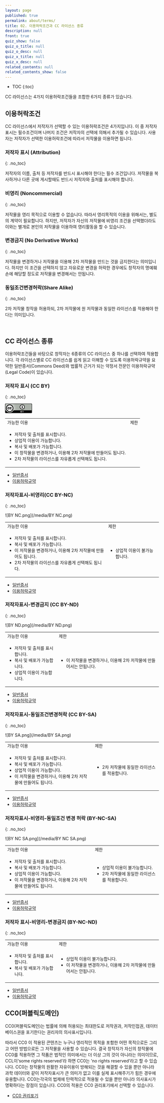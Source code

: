 ```yaml
---
layout: page
published: true
permalink: about/terms/
title: 02. 이용허락조건과 CC 라이선스 종류
description: null
front: true
quiz_show: false
quiz_o_title: null
quiz_o_desc: null
quiz_x_title: null
quiz_x_desc: null
related_contents: null
related_contents_show: false
---
```




* TOC
{:toc}

CC 라이선스는 4가지 이용허락조건들을 조합한 6가지 종류가 있습니다.

## 이용허락조건

CC 라이선스에서 저작자가 선택할 수 있는 이용허락조건은 4가지입니다. 
이 중 저작자 표시는 필수조건이며 나머지 조건은 저작자의 선택에 의해서 추가될 수 있습니다. 사용자는 저작자가 선택한 이용허락조건에 따라서 저작물을 이용하면 됩니다.


### 저작자 표시 (Attribution)
{: .no_toc}

<i class="cc cc-by cc-lg pull-left"></i>
저작자의 이름, 출처 등 저작자를 반드시 표시해야 한다는 필수 조건입니다.
저작물을 복사하거나 다른 곳에 게시할때도 반드시 저작자와 출처를 표시해야 합니다.


### 비영리 (Noncommercial)
{: .no_toc}

<i class="cc cc-nc cc-lg pull-left"></i>
저작물을 영리 목적으로 이용할 수 없습니다. 따라서 영리목적의 이용을 위해서는, 별도의 계약이 필요합니다.
하지만, 저작자가 자신의 저작물에 비영리 조건을 선택했더라도 이와는 별개로 본인의 저작물을 이용하여 영리활동을 할 수 있습니다.

### 변경금지 (No Derivative Works)
{: .no_toc}

<i class="cc cc-nd cc-lg pull-left"></i>

저작물을 변경하거나 저작물을 이용해 2차 저작물을 만드는 것을 금지한다는 의미입니다.
하지만 이 조건을 선택하지 않고 자유로운 변경을 허락한 경우에도 창작자의 명예훼손에 해당할 정도로 저작물을 변경해서는 안됩니다.  

### 동일조건변경허락(Share Alike)
{: .no_toc}

<i class="cc cc-sa cc-lg pull-left"></i>

2차 저작물 창작을 허용하되, 2차 저작물에 원 저작물과 동일한 라이선스를 적용해야 한다는 의미입니다.

&nbsp;

## CC 라이선스 종류

이용허락조건들을 바탕으로 창작자는 6종류의 CC 라이선스 중 하나를 선택하여 적용합니다. 각 라이선스별로 CC 라이선스를 쉽게 읽고 이해할 수 있도록 이용허락규약을 요약한 일반증서(Commons Deed)와 법률적 근거가 되는 약정서 전문인 이용허락규약(Legal Code)이 있습니다. 

### 저작자 표시 (CC BY)
{: .no_toc}

![BY.png](/media/BY.png)

<table class="terms table-responsive"><tbody>
<tr><td class="col-md-6">가능한 이용</td><td class="col-md-6">제한</td></tr>
<tr><td>
<ul>
<li>저작자 및 출처를 표시합니다.</li>
<li>상업적 이용이 가능합니다.</li>
<li>복사 및 배포가 가능합니다.</li>
<li>이 창작물을 변경하거나, 이용해 2차 저작물에 만들어도 됩니다.</li>
<li>2차 저작물의 라이선스를 자유롭게 선택해도 됩니다.</li>
</ul>
</td><td>&nbsp;</td></tr></tbody></table>


* [일반증서](http://creativecommons.org/licenses/by/2.0/kr/)
* [이용허락규약](http://creativecommons.org/licenses/by/2.0/kr/legalcode)


### 저작자표시-비영리(CC BY-NC)
{: .no_toc}

![BY NC.png](/media/BY NC.png)

<table class="terms table-responsive"><tbody>
<tr><td class="col-md-6">가능한 이용</td><td class="col-md-6">제한</td></tr>
<tr><td>
<ul>
<li>저작자 및 출처를 표시합니다.</li>
<li>복사 및 배포가 가능합니다.</li>
<li>이 저작물을 변경하거나, 이용해 2차 저작물에 만들어도 됩니다.</li>
<li>2차 저작물의 라이선스를 자유롭게 선택해도 됩니다.</li>
</ul>
</td><td>
<ul>
    <li>상업적 이용이 불가능합니다.</li>
</ul>
</td></tr></tbody></table>

* [일반증서](http://creativecommons.org/licenses/by-nc/2.0/kr/)
* [이용허락규약](http://creativecommons.org/licenses/by-nc/2.0/kr/legalcode)

### 저작자표시-변경금지 (CC BY-ND)
{: .no_toc}

![BY ND.png](/media/BY ND.png)

<table class="terms table-responsive"><tbody>
<tr><td class="col-md-6">가능한 이용</td><td class="col-md-6">제한</td></tr>
<tr><td>
<ul>
<li>저작자 및 출처를 표시합니다.</li>
<li>복사 및 배포가 가능합니다.</li>
<li>상업적 이용이 가능합니다.</li>
</ul>
</td><td>
<ul>
    <li>이 저작물을 변경하거나, 이용해 2차 저작물에 만들어서는 안됩니다.</li>
</ul>
</td></tr></tbody></table>

* [일반증서](http://creativecommons.org/licenses/by-nd/2.0/kr/)
* [이용허락규약](http://creativecommons.org/licenses/by-nd/2.0/kr/legalcode)

### 저작자표시-동일조건변경허락 (CC BY-SA)
{: .no_toc}

![BY SA.png](/media/BY SA.png)

<table class="terms table-responsive"><tbody>
<tr><td class="col-md-6">가능한 이용</td><td class="col-md-6">제한</td></tr>
<tr><td>
<ul>
<li>저작자 및 출처를 표시합니다.</li>
<li>복사 및 배포가 가능합니다.</li>
<li>상업적 이용이 가능합니다.</li>
<li>이 저작물을 변경하거나, 이용해 2차 저작물에 만들어도 됩니다.</li>
</ul>
</td><td>
<ul>
    <li>2차 저작물에 동일한 라이선스를 적용합니다.</li>
</ul>
</td></tr></tbody></table>

* [일반증서](http://creativecommons.org/licenses/by-sa/2.0/kr/)
* [이용허락규약](http://creativecommons.org/licenses/by-sa/2.0/kr/legalcode)

### 저작자표시-비영리-동일조건 변경 허락 (BY-NC-SA)
{: .no_toc}

![BY NC SA.png](/media/BY NC SA.png)

<table class="terms table-responsive"><tbody>
<tr><td class="col-md-6">가능한 이용</td><td class="col-md-6">제한</td></tr>
<tr><td>
<ul>
<li>저작자 및 출처를 표시합니다.</li>
<li>복사 및 배포가 가능합니다.</li>
<li>상업적 이용이 가능합니다.</li>
<li>이 저작물을 변경하거나, 이용해 2차 저작물에 만들어도 됩니다.</li>
</ul>
</td><td>
<ul>
    <li>상업적 이용이 불가능합니다.</li>
    <li>2차 저작물에 동일한 라이선스를 적용합니다.</li>
</ul>
</td></tr></tbody></table>

* [일반증서](http://creativecommons.org/licenses/by-nc-sa/2.0/kr/)
* [이용허락규약](http://creativecommons.org/licenses/by-nc-sa/2.0/kr/legalcode)

### 저작자 표시-비영리-변경금지 (BY-NC-ND)
{: .no_toc}

<table class="terms table-responsive"><tbody>
<tr><td class="col-md-6">가능한 이용</td><td class="col-md-6">제한</td></tr>
<tr><td>
<ul>
<li>저작자 및 출처를 표시합니다.</li>
<li>복사 및 배포가 가능합니다.</li>
</ul>
</td><td>
<ul>
    <li>상업적 이용이 불가능합니다.</li>
    <li>이 저작물을 변경하거나, 이용해 2차 저작물에 만들어서는 안됩니다.</li>
</ul>
</td></tr></tbody></table>

* [일반증서](http://creativecommons.org/licenses/by-nc-nd/2.0/kr/)
* [이용허락규약](http://creativecommons.org/licenses/by-nc-nd/2.0/kr/legalcode)

## CC0(퍼블릭도메인)

CC0(퍼블릭도메인)는 법률에 의해 허용되는 최대한도로 저작권과, 저작인접권, 데이터베이스권을 포기한다는 권리자의 의사표시입니다. 

따라서 CC0 이 적용된 콘텐츠는 누구나 영리적인 목적을 포함한 어떤 목적으로든 그리고 어떤 방법으로든 그 저작물을 사용할 수 있습니다. 결국 창작자가 자신의 창작물에 CC0를 적용하면 그 작품은 법적인 의미에서는 더 이상 그의 것이 아니라는 의미이므로, CCL이‘some rights reserved’라 하면 CC0는 ’no rights reserved’라고 할 수 있습니다. CC0는 창작물의 원활한 자유이용이 방해되는 것을 해결할 수 있을 뿐만 아니라 과학 데이터와 같이 저작자표시가 큰 의미가 없고 이를 실제 표시해주기가 힘든 경우에 유용합니다. CC0는각국의 법제에 탄력적으로 적용될 수 있을 뿐만 아니라 의사표시가 명확하다는 장점이 있습니다. CC0의 적용은 CC0 권리포기에서 선택할 수 있습니다.

- [CC0 권리포기](http://creativecommons.org/choose/zero/waiver)
